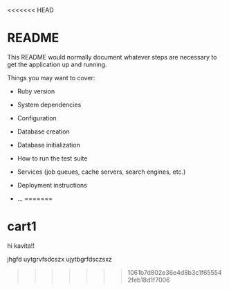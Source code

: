 <<<<<<< HEAD
# README

This README would normally document whatever steps are necessary to get the
application up and running.

Things you may want to cover:

* Ruby version

* System dependencies

* Configuration

* Database creation

* Database initialization

* How to run the test suite

* Services (job queues, cache servers, search engines, etc.)

* Deployment instructions

* ...
=======
# cart1


hi kavita!!

jhgfd uytgrvfsdcszx ujytbgrfdsczsxz
>>>>>>> 1061b7d802e36e4d8b3c1f655542feb18d1f7006
